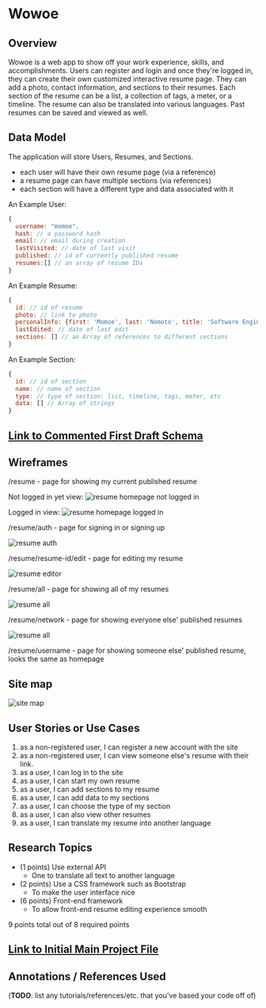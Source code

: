 <!-- The content below is an example project proposal / requirements document. Replace the text below the lines marked "__TODO__" with details specific to your project. Remove the "TODO" lines.

(__TODO__: your project name)-->

# Wowoe

## Overview

<!--(__TODO__: a brief one or two paragraph, high-level description of your project)

Remembering what to buy at the grocery store is waaaaay too difficult. Also, shopping for groceries when you're hungry leads to regrettable purchases. Sooo... that's where Shoppy Shoperson comes in!

Shoppy Shoperson is a web app that will allow users to keep track of multiple grocery lists. Users can register and login. Once they're logged in, they can create or view their grocery list. For every list that they have, they can add items to the list or cross off items.

What better way to kill time than word games? Getting tired of Wordle? Try Wowoe! 
Wowoe is a simple web-based word game that refreshes every hour with a new word or you can practice by choosing your own word. The aim of the game is to get the highest score by finding words that are most related to the word of the hour or your own chosen word. You have 5 chances to get the highest score as possible. Once you sign in, you can keep track of your hourly score trend and look at your highest record. You can also compare your record to the highest record of other players.-->

Wowoe is a web app to show off your work experience, skills, and accomplishments. Users can register and login and once they're logged in, they can create their own customized interactive resume page. They can add a photo, contact information, and sections to their resumes. Each section of the resume can be a list, a collection of tags, a meter, or a timeline. The resume can also be translated into various languages. Past resumes can be saved and viewed as well. 

## Data Model

<!--(__TODO__: a description of your application's data and their relationships to each other) 

The application will store Users, Lists and Items

* users can have multiple lists (via references)
* each list can have multiple items (by embedding)

(__TODO__: sample documents)

An Example User:

```javascript
{
  username: "shannonshopper",
  hash: // a password hash,
  lists: // an array of references to List documents
}
```

An Example List with Embedded Items:

```javascript
{
  user: // a reference to a User object
  name: "Breakfast foods",
  items: [
    { name: "pancakes", quantity: "9876", checked: false},
    { name: "ramen", quantity: "2", checked: true},
  ],
  createdAt: // timestamp
}
```

The application will store Users, Stats, and CurrentGame.

* each user will have their own game stats 
* the game stats will include the status of the current game (via embedding)

An Example User:

```javascript
{
  username: "momoe",
  hash: // a password hash,
  stats: // an object with attributes for highest score, past scores (list), current game document
}
```

An Example CurrentGame Document:

```javascript
{
  user: // a reference to a User object
  id: // game id,
  keyword: "yellow", // keyword of the game
  guesses: [
    { word: "banana", score: "78", rank: 2}, // cumulative scores determines your final score
    { word: "color", score: "95", rank: 1}, // rank determines how closely related the word is compared to other words
    {...},
    {...},
    {...} // 5 entries for 5 guesses
  ],
  createdAt: // timestamp so game will expire before the next hour or in an hour or when user starts new game
}
```
-->

The application will store Users, Resumes, and Sections.

* each user will have their own resume page (via a reference)
* a resume page can have multiple sections (via references)
* each section will have a different type and data associated with it

An Example User:

```javascript
{
  username: "momoe",
  hash: // a password hash
  email: // email during creation
  lastVisited: // date of last visit 
  published: // id of currently published resume
  resumes:[] // an array of resume IDs
}
```

An Example Resume:
```javascript
{
  id: // id of resume
  photo: // link to photo
  personalInfo: {first: 'Momoe', last: 'Nomoto', title: 'Software Engineer', email:'mn2668@nyu.edu', phone:'9178160261'} // embedded contact info, could add or remove attributes
  lastEdited: // date of last edit
  sections: [] // an Array of references to different sections
}
```

An Example Section:
```javascript
{
  id: // id of section
  name: // name of section
  type: // type of section: list, timeline, tags, meter, etc
  data: [] // Array of strings
}
```

## [Link to Commented First Draft Schema](db.mjs) 

<!--(__TODO__: create a first draft of your Schemas in db.mjs and link to it)-->

## Wireframes
<!--
(__TODO__: wireframes for all of the pages on your site; they can be as simple as photos of drawings or you can use a tool like Balsamiq, Omnigraffle, etc.)

/list/create - page for creating a new shopping list

![list create](documentation/list-create.png)

/list - page for showing all shopping lists

![list](documentation/list.png)

/list/slug - page for showing specific shopping list

![list](documentation/list-slug.png)
-->

/resume - page for showing my current published resume

Not logged in yet view:
![resume homepage not logged in](documentation/resume-homepage-notloggedin.JPG)

Logged in view:
![resume homepage logged in](documentation/resume-homepage-loggedin.JPG)

/resume/auth - page for signing in or signing up

![resume auth](documentation/resume-auth.JPG)

/resume/resume-id/edit - page for editing my resume

![resume editor](documentation/resume-editor.JPG)

/resume/all - page for showing all of my resumes

![resume all](documentation/resume-all.JPG)

/resume/network - page for showing everyone else' published resumes

![resume all](documentation/resume-network.JPG)

/resume/username - page for showing someone else' published resume, looks the same as homepage


## Site map
<!--
(__TODO__: draw out a site map that shows how pages are related to each other)

Here's a [complex example from wikipedia](https://upload.wikimedia.org/wikipedia/commons/2/20/Sitemap_google.jpg), but you can create one without the screenshots, drop shadows, etc. ... just names of pages and where they flow to.-->

![site map](documentation/site-map.png)

## User Stories or Use Cases

<!--
(__TODO__: write out how your application will be used through [user stories](http://en.wikipedia.org/wiki/User_story#Format) and / or [use cases](https://en.wikipedia.org/wiki/Use_case))

1. as non-registered user, I can register a new account with the site
2. as a user, I can log in to the site
3. as a user, I can create a new grocery list
4. as a user, I can view all of the grocery lists I've created in a single list
5. as a user, I can add items to an existing grocery list
6. as a user, I can cross off items in an existing grocery list


1. as a non-registered user, I can register a new account with the site
2. as a non-registered user, I can view the leaderboard containing top 5 players and their scores
3. as a user, I can log in to the site
4. as a user, I can play the game of the hour
5. as a user, I can specify my own keyword and start the game at any moment
6. as a user, I can view my guesses
7. as a user, I can view my past scores
8. as a user, I can view my highest record
9. as a user, I can view the scoreboard and where I am placed
-->
1. as a non-registered user, I can register a new account with the site
2. as a non-registered user, I can view someone else's resume with their link.
3. as a user, I can log in to the site
4. as a user, I can start my own resume
5. as a user, I can add sections to my resume
6. as a user, I can add data to my sections
7. as a user, I can choose the type of my section
8. as a user, I can also view other resumes
9. as a user, I can translate my resume into another language

## Research Topics

<!--(__TODO__: the research topics that you're planning on working on along with their point values... and the total points of research topics listed)

* (5 points) Integrate user authentication
    * I'm going to be using passport for user authentication
    * And account has been made for testing; I'll email you the password
    * see <code>cs.nyu.edu/~jversoza/ait-final/register</code> for register page
    * see <code>cs.nyu.edu/~jversoza/ait-final/login</code> for login page
* (4 points) Perform client side form validation using a JavaScript library
    * see <code>cs.nyu.edu/~jversoza/ait-final/my-form</code>
    * if you put in a number that's greater than 5, an error message will appear in the dom
* (5 points) vue.js
    * used vue.js as the frontend framework; it's a challenging library to learn, so I've assigned it 5 points

10 points total out of 8 required points (___TODO__: addtional points will __not__ count for extra credit)
-->
* (1 points) Use external API
  * One to translate all text to another language
* (2 points) Use a CSS framework such as Bootstrap
  * To make the user interface nice
* (6 points) Front-end framework
  * To allow front-end resume editing experience smooth

9 points total out of 8 required points

## [Link to Initial Main Project File](app.mjs) 

<!--(__TODO__: create a skeleton Express application with a package.json, app.mjs, views folder, etc. ... and link to your initial app.mjs)-->

## Annotations / References Used

(__TODO__: list any tutorials/references/etc. that you've based your code off of)

<!--
1. [passport.js authentication docs](http://passportjs.org/docs) - (add link to source code that was based on this)
2. [tutorial on vue.js](https://vuejs.org/v2/guide/) - (add link to source code that was based on this)
-->
